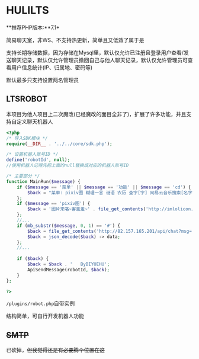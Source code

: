 # HULILTS

**推荐PHP版本:**7.1+

简易聊天室，非WS、不支持热更新，简单且又低效了属于是

支持长期存储数据，因为存储在Mysql里，默认仅允许已注册且登录用户查看/发送聊天记录，默认仅允许管理员撤回自己与他人聊天记录，默认仅允许管理员可查看用户信息统计(IP、归属地、密码等)

默认最多只支持设置两名管理员

## LTSROBOT

本项目为他人项目上二次魔改(已经魔改的面目全非了)，扩展了许多功能，并且支持自定义聊天机器人

```php
<?php 
/* 导入SDK模块 */
require(__DIR__ . '../../core/sdk.php');

/* 设置机器人账号ID */
define('robotId', null);
//使用机器人记得先把上面的null替换成对应的机器人账号ID

/* 主要部分 */
function MainRun($message) {
    if ($message == '菜单' || $message == '功能' || $message == 'cd') {
        $back = "菜单: pixiv图 糊理一言 谜语 农历 查字[字] 网易云音乐搜索[名字] 网易云音乐下载[音乐ID] 网站状态[URL] 网站测速[URL] AI聊天:#[内容]";
    };
    if ($message == 'pixiv图') {
        $back = '图片来咯~害羞羞~' . file_get_contents('http://imlolicon.tk/api/seimg/?r18=true&format=text');
    };
    //...
    if (mb_substr($message, 0, 1) == '#') {
        $back = file_get_contents('http://82.157.165.201/api/chat?msg=' . mb_substr($message, 1));
        $back = json_decode($back) -> data;
    };
    //...
    
    if ($back) {
        $back = $back . '   ByBIYUEHU';
        ApiSendMessage(robotId, $back);
    }
};

?>

```

`/plugins/robot.php`自带实例

结构简单，可自行开发机器人功能

## ~~SMTP~~
已砍掉，~~但我觉得还是有必要腾个位置在这~~



